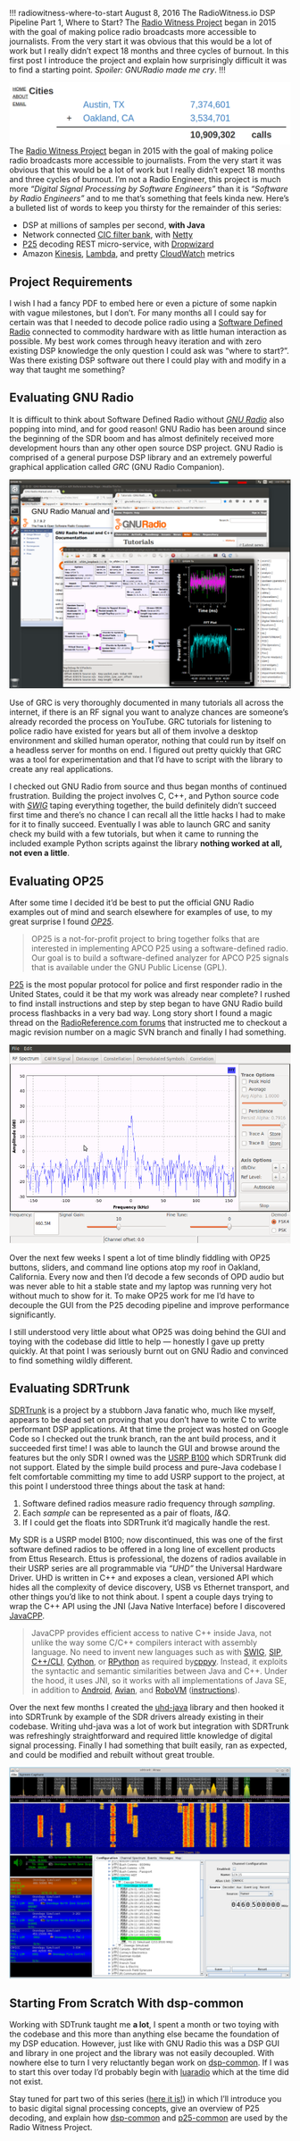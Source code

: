 !!!
radiowitness-where-to-start
August 8, 2016
The RadioWitness.io DSP Pipeline Part 1, Where to Start?
The [Radio Witness Project](http://radiowitness.io) began in 2015 with the goal of making police radio broadcasts more accessible to journalists. From the very start it was obvious that this would be a lot of work but I really didn’t expect 18 months and three cycles of burnout. In this first post I introduce the project and explain how surprisingly difficult it was to find a starting point. *Spoiler: GNURadio made me cry*.
!!!


![](/img/radiowitness/view-cities.png)
The [Radio Witness Project](http://radiowitness.io) began in 2015 with the goal of making police radio broadcasts more accessible to journalists. From the very start it was obvious that this would be a lot of work but I really didn’t expect 18 months and three cycles of burnout. I’m not a Radio Engineer, this project is much more *“Digital Signal Processing by Software Engineers”* than it is *“Software by Radio Engineers”* and to me that’s something that feels kinda new. Here’s a bulleted list of words to keep you thirsty for the remainder of this series:

* DSP at millions of samples per second, **with Java**
* Network connected [CIC filter bank](https://en.wikipedia.org/wiki/Cascaded_integrator%E2%80%93comb_filter), with [Netty](http://netty.io/)
* [P25](https://en.wikipedia.org/wiki/Project_25) decoding REST micro-service, with [Dropwizard](http://www.dropwizard.io/)
* Amazon [Kinesis](https://aws.amazon.com/kinesis/), [Lambda](https://aws.amazon.com/lambda/), and pretty [CloudWatch](https://aws.amazon.com/cloudwatch/) metrics

## Project Requirements
I wish I had a fancy PDF to embed here or even a picture of some napkin with vague milestones, but I don’t. For many months all I could say for certain was that I needed to decode police radio using a [Software Defined Radio](https://en.wikipedia.org/wiki/Software-defined_radio) connected to commodity hardware with as little human interaction as possible. My best work comes through heavy iteration and with zero existing DSP knowledge the only question I could ask was “where to start?”. Was there existing DSP software out there I could play with and modify in a way that taught me something?

## Evaluating GNU Radio
It is difficult to think about Software Defined Radio without *[GNU Radio](http://gnuradio.org/)* also popping into mind, and for good reason! GNU Radio has been around since the beginning of the SDR boom and has almost definitely received more development hours than any other open source DSP project. GNU Radio is comprised of a general purpose DSP library and an extremely powerful graphical application called *GRC* (GNU Radio Companion).

![](/img/radiowitness/gnu-radio-companion.png)

Use of GRC is very thoroughly documented in many tutorials all across the internet, if there is an RF signal you want to analyze chances are someone’s already recorded the process on YouTube. GRC tutorials for listening to police radio have existed for years but all of them involve a desktop environment and skilled human operator, nothing that could run by itself on a headless server for months on end. I figured out pretty quickly that GRC was a tool for experimentation and that I’d have to script with the library to create any real applications.

I checked out GNU Radio from source and thus began months of continued frustration. Building the project involves C, C++, and Python source code with *[SWIG](http://www.swig.org/)* taping everything together, the build definitely didn’t succeed first time and there’s no chance I can recall all the little hacks I had to make for it to finally succeed. Eventually I was able to launch GRC and sanity check my build with a few tutorials, but when it came to running the included example Python scripts against the library **nothing worked at all, not even a little**.

## Evaluating OP25
After some time I decided it’d be best to put the official GNU Radio examples out of mind and search elsewhere for examples of use, to my great surprise I found *[OP25](http://op25.osmocom.org/trac/wiki)*.

> OP25 is a not-for-profit project to bring together folks that are interested in implementing APCO P25 using a software-defined radio. Our goal is to build a software-defined analyzer for APCO P25 signals that is available under the GNU Public License (GPL).

[P25](https://en.wikipedia.org/wiki/Project_25) is the most popular protocol for police and first responder radio in the United States, could it be that my work was already near complete? I rushed to find install instructions and step by step began to have GNU Radio build process flashbacks in a very bad way. Long story short I found a magic thread on the [RadioReference.com forums](http://forums.radioreference.com/) that instructed me to checkout a magic revision number on a magic SVN branch and finally I had something.

![](/img/radiowitness/op25.png)

Over the next few weeks I spent a lot of time blindly fiddling with OP25 buttons, sliders, and command line options atop my roof in Oakland, California. Every now and then I’d decode a few seconds of OPD audio but was never able to hit a stable state and my laptop was running very hot without much to show for it. To make OP25 work for me I’d have to decouple the GUI from the P25 decoding pipeline and improve performance significantly.

I still understood very little about what OP25 was doing behind the GUI and toying with the codebase did little to help — honestly I gave up pretty quickly. At that point I was seriously burnt out on GNU Radio and convinced to find something wildly different.

## Evaluating SDRTrunk
[SDRTrunk](https://github.com/DSheirer/sdrtrunk) is a project by a stubborn Java fanatic who, much like myself, appears to be dead set on proving that you don’t have to write C to write performant DSP applications. At that time the project was hosted on Google Code so I checked out the trunk branch, ran the ant build process, and it succeeded first time! I was able to launch the GUI and browse around the features but the only SDR I owned was the [USRP B100](http://files.ettus.com/manual/page_usrp_b100.html) which SDRTrunk did not support. Elated by the simple build process and pure-Java codebase I felt comfortable committing my time to add USRP support to the project, at this point I understood three things about the task at hand:

1. Software defined radios measure radio frequency through *sampling*.
2. Each *sample* can be represented as a pair of floats, *I&Q*.
3. If I could get the floats into SDRTrunk it’d magically handle the rest.

My SDR is a USRP model B100; now discontinued, this was one of the first software defined radios to be offered in a long line of excellent products from Ettus Research. Ettus is professional, the dozens of radios available in their USRP series are all programmable via *“UHD”* the Universal Hardware Driver. UHD is written in C++ and exposes a clean, versioned API which hides all the complexity of device discovery, USB vs Ethernet transport, and other things you’d like to not think about. I spent a couple days trying to wrap the C++ API using the JNI (Java Native Interface) before I discovered [JavaCPP](https://github.com/bytedeco/javacpp).

> JavaCPP provides efficient access to native C++ inside Java, not unlike the way some C/C++ compilers interact with assembly language. No need to invent new languages such as with [SWIG](http://www.swig.org/), [SIP](http://riverbankcomputing.co.uk/software/sip/), [C++/CLI](http://www.ecma-international.org/publications/standards/Ecma-372.htm), [Cython](http://www.cython.org/), or [RPython](https://pypi.python.org/pypi/rpython) as required by[cppyy](http://doc.pypy.org/en/latest/cppyy.html). Instead, it exploits the syntactic and semantic similarities between Java and C++. Under the hood, it uses JNI, so it works with all implementations of Java SE, in addition to [Android](http://www.android.com/), [Avian](https://readytalk.github.io/avian/), and [RoboVM](http://www.robovm.org/) ([instructions](https://github.com/bytedeco/javacpp#instructions-for-android-avian-and-robovm)).

Over the next few months I created the [uhd-java](https://github.com/radiowitness/uhd-java) library and then hooked it into SDRTrunk by example of the SDR drivers already existing in their codebase. Writing uhd-java was a lot of work but integration with SDRTrunk was refreshingly straightforward and required little knowledge of digital signal processing. Finally I had something that built easily, ran as expected, and could be modified and rebuilt without great trouble.

![](/img/radiowitness/sdr-trunk.png)

## Starting From Scratch With dsp-common
Working with SDTrunk taught me **a lot**, I spent a month or two toying with the codebase and this more than anything else became the foundation of my DSP education. However, just like with GNU Radio this was a DSP GUI and library in one project and the library was not easily decoupled. With nowhere else to turn I very reluctantly began work on [dsp-common](https://github.com/radiowitness/dsp-common). If I was to start this over today I’d probably begin with [luaradio](http://luaradio.io/) which at the time did not exist.

Stay tuned for part two of this series ([here it is!](https://medium.com/@rhodey/the-radiowitness-io-dsp-pipeline-part-2-decoding-p25-6157c573d11b#.2bg5ts22s)) in which I’ll introduce you to basic digital signal processing concepts, give an overview of P25 decoding, and explain how [dsp-common](https://github.com/radiowitness/dsp-common) and [p25-common](https://github.com/radiowitness/p25-common) are used by the Radio Witness Project.
